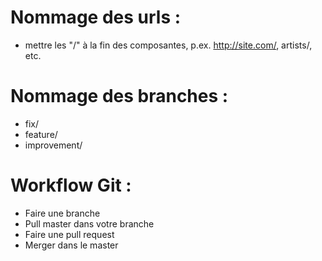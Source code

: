 # Nommage des urls :

- mettre les "/" à la fin des composantes, p.ex. http://site.com/, artists/, etc.

# Nommage des branches :

- fix/<nom-du-fix>
- feature/<nom-du-feature>
- improvement/<nom-du-improvement>

# Workflow Git :

- Faire une branche
- Pull master dans votre branche
- Faire une pull request
- Merger dans le master
